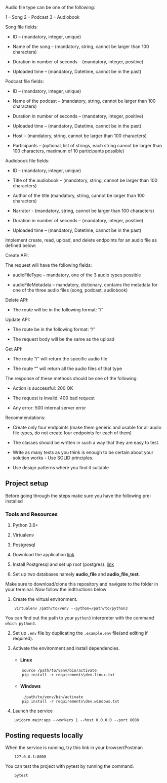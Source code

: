 Audio file type can be one of the following:

1 – Song
2 – Podcast
3 – Audiobook

Song file fields:
- ID – (mandatory, integer, unique)

- Name of the song – (mandatory, string, cannot be larger than 100 characters)

- Duration in number of seconds – (mandatory, integer, positive)

- Uploaded time – (mandatory, Datetime, cannot be in the past)

Podcast file fields:

- ID – (mandatory, integer, unique)

- Name of the podcast – (mandatory, string, cannot be larger than 100 characters)

- Duration in number of seconds – (mandatory, integer, positive)

- Uploaded time – (mandatory, Datetime, cannot be in the past)

- Host – (mandatory, string, cannot be larger than 100 characters)

- Participants – (optional, list of strings, each string cannot be larger than 100 characters, maximum of 10 participants possible)

Audiobook file fields:

- ID – (mandatory, integer, unique)

- Title of the audiobook – (mandatory, string, cannot be larger than 100 characters)

- Author of the title (mandatory, string, cannot be larger than 100 characters)

- Narrator - (mandatory, string, cannot be larger than 100 characters)

- Duration in number of seconds – (mandatory, integer, positive)

- Uploaded time – (mandatory, Datetime, cannot be in the past)

Implement create, read, upload, and delete endpoints for an audio file as defined below:

Create API:

The request will have the following fields:

- audioFileType – mandatory, one of the 3 audio types possible

- audioFileMetadata – mandatory, dictionary, contains the metadata for one of the three audio files (song, podcast, audiobook)

Delete API:

- The route will be in the following format: “<audioFileType>/<audioFileID>”

Update API:

- The route be in the following format: “<audioFileType>/<audioFileID>”

- The request body will be the same as the upload

Get API:

- The route “<audioFileType>/<audioFileID>” will return the specific audio file

- The route “<audioFileType>” will return all the audio files of that type

The response of these methods should be one of the following:

- Action is successful: 200 OK

- The request is invalid: 400 bad request

- Any error: 500 internal server error

Recommendations:

- Create only four endpoints (make them generic and usable for all audio file types, do not create four endpoints for each of them)

- The classes should be written in such a way that they are easy to test.

- Write as many tests as you think is enough to be certain about your solution works - Use SOLID principles.

- Use design patterns where you find it suitable

## Project setup

Before going through the steps make sure you have the following pre-installed


### Tools and Resources
1. Python 3.6+

2. Virtualenv

3. Postgresql 

1. Download the application [link](https://www.enterprisedb.com/downloads/postgres-postgresql-downloads). 

2. Install Postgresql and set up root (postgres). [link](https://www.postgresqltutorial.com/install-postgresql/)

3. Set up two databases namely __audio_file__ and __audio_file_test__.
    

Make sure to download/clone this repository and navigate to the folder in your terminal. Now follow the indtructions below

1. Create the virtual environment.
```
    virtualenv /path/to/venv --python=/path/to/python3
```
You can find out the path to your `python3` interpreter with the command `which python3`.

2. Set up `.env` file by duplicating the `.example.env` file(and editing if required).

3. Activate the environment and install dependencies.
    - #### Linux
    ```
        source /path/to/venv/bin/activate
        pip install -r requirements\dev.linux.txt
    ```

    - #### Windows
    ```
        ./path/to/venv/bin/activate
        pip install -r requirements\dev.windows.txt
    ```

4. Launch the service
```
    uvicorn main:app --workers 1 --host 0.0.0.0 --port 8008
```

## Posting requests locally

When the service is running, try this link in your browser/Postman
```
    127.0.0.1:8008
```

You can test the project with pytest by running the command.
```
    pytest
```

